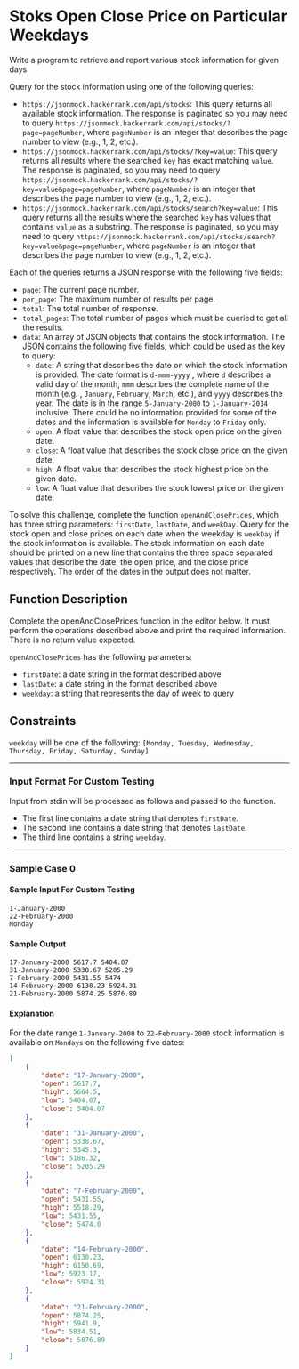 # Stoks Open Close Price on Particular Weekdays

Write a program to retrieve and report various stock information for given days.

Query for the stock information using one of the following queries:

- `https://jsonmock.hackerrank.com/api/stocks`: This query returns all available stock information. The response is paginated so you may need to query `https://jsonmock.hackerrank.com/api/stocks/?page=pageNumber`, where `pageNumber` is an integer that describes the page number to view (e.g., 1, 2, etc.).
- `https://jsonmock.hackerrank.com/api/stocks/?key=value`: This query returns all results where the searched `key` has exact matching `value`. The response is paginated, so you may need to query `https://jsonmock.hackerrank.com/api/stocks/?key=value&page=pageNumber`, where `pageNumber` is an integer that describes the page number to view (e.g., 1, 2, etc.).
- `https://jsonmock.hackerrank.com/api/stocks/search?key=value`: This query returns all the results where the searched `key` has values that contains `value` as a substring. The response is paginated, so you may need to query `https://jsonmock.hackerrank.com/api/stocks/search?key=value&page=pageNumber`, where `pageNumber` is an integer that describes the page number to view (e.g., 1, 2, etc.).


Each of the queries returns a JSON response with the following five fields:

- `page`: The current page number.
- `per_page`: The maximum number of results per page.
- `total`: The total number of response.
- `total_pages`: The total number of pages which must be queried to get all the results.
- `data`: An array of JSON objects that contains the stock information.  The JSON contains the following five fields, which could be used as the key to query:
    - `date`: A string that describes the date on which the stock information is provided. The date format is `d-mmm-yyyy` , where `d` describes a valid day of the month, `mmm` describes the complete name of the month (e.g. , `January`, `February`, `March`, etc.), and `yyyy` describes the year. The date is in the range `5-January-2000` to `1-January-2014` inclusive. There could be no information provided for some of the dates and the information is available for `Monday` to `Friday` only.
    - `open`: A float value that describes the stock open price on the given date.
    - `close`: A float value that describes the stock close price on the given date.
    - `high`: A float value that describes the stock highest price on the given date.
    - `low`: A float value that describes the stock lowest price on the given date.


To solve this challenge, complete the function `openAndClosePrices`, which has three string parameters: `firstDate`, `lastDate`, and `weekDay`. Query for the stock open and close prices on each date when the weekday is `weekDay` if the stock information is available. The stock information on each date should be printed on a new line that contains the three space separated values that describe the date, the open price, and the close price respectively. The order of the dates in the output does not matter.


## Function Description

Complete the openAndClosePrices function in the editor below. It must perform the operations described above and print the required information. There is no return value expected.

`openAndClosePrices` has the following parameters:

- `firstDate`:  a date string in the format described above
- `lastDate`:  a date string in the format described above
- `weekday`: a string that represents the day of week to query


## Constraints

`weekday` will be one of the following: `[Monday, Tuesday, Wednesday, Thursday, Friday, Saturday, Sunday]`

---

### Input Format For Custom Testing

Input from stdin will be processed as follows and passed to the function.

- The first line contains a date string that denotes `firstDate`.
- The second line contains a date string that denotes `lastDate`.
- The third line contains a string `weekday`.

---

### Sample Case 0

#### Sample Input For Custom Testing

```
1-January-2000
22-February-2000
Monday
```

#### Sample Output

```
17-January-2000 5617.7 5404.07
31-January-2000 5338.67 5205.29
7-February-2000 5431.55 5474
14-February-2000 6130.23 5924.31
21-February-2000 5874.25 5876.89
```

#### Explanation

For the date range `1-January-2000` to `22-February-2000` stock information is available on `Mondays` on the following five dates:

```json
[
    {
        "date": "17-January-2000",
        "open": 5617.7,
        "high": 5664.5,
        "low": 5404.07,
        "close": 5404.07
    },
    {
        "date": "31-January-2000",
        "open": 5338.67,
        "high": 5345.3,
        "low": 5186.32,
        "close": 5205.29
    },
    {
        "date": "7-February-2000",
        "open": 5431.55,
        "high": 5518.29,
        "low": 5431.55,
        "close": 5474.0
    },
    {
        "date": "14-February-2000",
        "open": 6130.23,
        "high": 6150.69,
        "low": 5923.17,
        "close": 5924.31
    },
    {
        "date": "21-February-2000",
        "open": 5874.25,
        "high": 5941.9,
        "low": 5834.51,
        "close": 5876.89
    }
]
```
